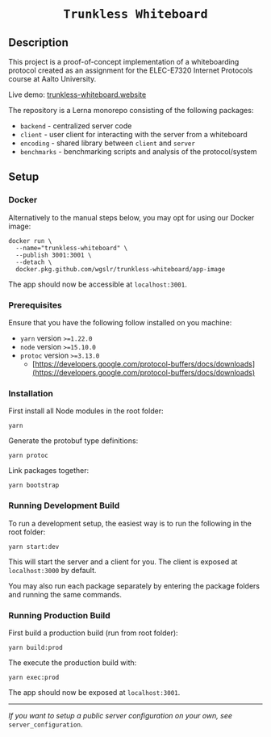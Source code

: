 <div align="center">
  <h1><code>Trunkless Whiteboard</code></h1>
</div>

## Description

This project is a proof-of-concept implementation of a whiteboarding protocol created as an assignment for the ELEC-E7320 Internet Protocols course at Aalto University.

Live demo: [trunkless-whiteboard.website](https://trunkless-whiteboard.website)

The repository is a Lerna monorepo consisting of the following packages:
- `backend` - centralized server code
- `client` - user client for interacting with the server from a whiteboard
- `encoding` - shared library between `client` and `server`
- `benchmarks` - benchmarking scripts and analysis of the protocol/system

## Setup

### Docker

Alternatively to the manual steps below, you may opt for using our Docker image:

```
docker run \
  --name="trunkless-whiteboard" \
  --publish 3001:3001 \
  --detach \
  docker.pkg.github.com/wgslr/trunkless-whiteboard/app-image
```

The app should now be accessible at `localhost:3001`.

### Prerequisites

Ensure that you have the following follow installed on you machine:
- `yarn` version `>=1.22.0`
- `node` version `>=15.10.0`
- `protoc` version `>=3.13.0`
  - [https://developers.google.com/protocol-buffers/docs/downloads](https://developers.google.com/protocol-buffers/docs/downloads)

### Installation

First install all Node modules in the root folder:

```
yarn
```

Generate the protobuf type definitions:

```
yarn protoc
```

Link packages together:

```
yarn bootstrap
```

### Running Development Build

To run a development setup, the easiest way is to run the following in the root folder:

```
yarn start:dev
```

This will start the server and a client for you.
The client is exposed at `localhost:3000` by default.

You may also run each package separately by entering the package folders and running the same commands.

### Running Production Build

First build a production build (run from root folder):

```
yarn build:prod
```

The execute the production build with:

```
yarn exec:prod
```

The app should now be exposed at `localhost:3001`.

--------------------------------------------------------------------------------

_If you want to setup a public server configuration on your own, see_ `server_configuration`.

